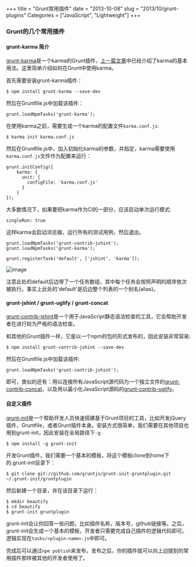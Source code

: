 +++
title = "Grunt常用插件"
date = "2013-10-08"
slug = "2013/10/grunt-plugins"
Categories = ["JavaScript", "Lightweight"]
+++

### Grunt的几个常用插件

#### grunt-karma 简介

[grunt-karma](https://github.com/karma-runner/grunt-karma)是一个karma的Grunt插件，[上一篇文章](http://icodeit.org/2013/10/using-karma-as-the-javascript-test-runner/)中已经介绍了karma的基本用法。这里简单介绍如何在Grunt中使用karma。

首先需要安装grunt-karma插件：

```
$ npm install grunt-karma --save-dev
```

然后在Gruntfile.js中加载该插件：

```
grunt.loadNpmTasks('grunt-karma');
```

在使用karma之前，需要生成一个karma的配置文件`karma.conf.js`:

```
$ karma init karma.conf.js
```

然后在Gruntfile.js中，加入初始化karma的参数，并指定，karma需要使用`karma.conf.js`文件作为配置来运行：

```
grunt.initConfig({
	karma: {
	  unit: {
	    configFile: 'karma.conf.js'
	  }
	}
});
```

大多数情况下，如果要把karma作为CI的一部分，应该启动单次运行模式:

```
singleRun: true
```

这样karma会启动浏览器，运行所有的测试用例，然后退出。

```
grunt.loadNpmTasks('grunt-contrib-jshint');
grunt.loadNpmTasks('grunt-karma');

grunt.registerTask('default', ['jshint', 'karma']);
```

![image](/images/2013/10/grunt-karma-resized.png)


注意此处的default后边带了一个任务数组，其中每个任务会按照声明的顺序依次被执行。事实上此处的'default'是后边整个列表的一个别名(alias)。

#### grunt-jshint / grunt-uglify / grunt-concat

[grunt-contrib-jshint](https://github.com/gruntjs/grunt-contrib-jshint)是一个用于JavaScript静态语法检查的工具，它会帮助开发者在进行较为严格的语法检查。

和其他的Grunt插件一样，它是以一个npm的包的形式发布的，因此安装非常容易:

```
$ npm install grunt-contrib-jshint --save-dev
```

然后在Gruntfile.js中加载该插件:

```
grunt.loadNpmTasks('grunt-contrib-jshint');
```

即可，类似的还有：用以连接所有JavaScript源代码为一个独立文件的[grunt-contrib-concat](https://github.com/gruntjs/grunt-contrib-concat)，以及用以最小化JavaScript源码的[grunt-contrib-uglify](https://github.com/gruntjs/grunt-contrib-uglify)。

#### 自定义插件

[grunt-init](https://github.com/gruntjs/grunt-init)是一个帮助开发人员快速搭建基于Grunt项目的工具，比如开发jQuery插件，Gruntfile，或者Grunt插件本身。安装方式很简单，我们需要在其他项目也用到grunt-init，因此安装在全局路径下`-g`:

```
$ npm install -g grunt-init
```

开发Grunt插件，我们需要一个基本的模板，将这个模板clone到home下的.grunt-init目录下：

```
$ git clone git://github.com/gruntjs/grunt-init-gruntplugin.git ~/.grunt-init/gruntplugin
```

然后新建一个目录，并在该目录下运行：

```
$ mkdir beautify
$ cd beautify
$ grunt-init gruntplugin
```

grunt-init会让你回答一些问题，比如插件名称，版本号，github链接等。之后，grunt-init会生成一个基本的模板，开发者只需要完成自己插件的逻辑代码即可。逻辑实现在`tasks/<plugin-name>.js`中即可。

完成后可以通过`npm publish`来发布，发布之后，你的插件就可以向上边提到的常用插件那样被其他的开发者使用了。

